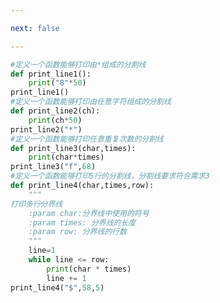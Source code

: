```yaml
---

next: false

---
```




<BlogInfo id="484" title="8.打印分割线" author="白日梦想猿" pv=0 read_times=0 pre_cost_time="0分25秒" category="函数" tag_list="['函数']" create_time="2020.02.07 20:26:51" update_time="2020.02.08 11:57:15" />

```python
#定义一个函数能够打印由*组成的分割线
def print_line1():
    print("8"*50)
print_line1()
#定义一个函数能够打印由任意字符组成的分割线
def print_line2(ch):
    print(ch*50)
print_line2("*")
#定义一个函数能够打印任意重复次数的分割线
def print_line3(char,times):
    print(char*times)
print_line3("f",68)
#定义一个函数能够打印5行的分割线，分割线要求符合需求3
def print_line4(char,times,row):
    """
打印多行分界线
    :param char:分界线中使用的符号
    :param times: 分界线的长度
    :param row: 分界线的行数
    """
    line=1
    while line <= row:
        print(char * times)
        line += 1
print_line4("$",58,5)


```



<ActionBox />

